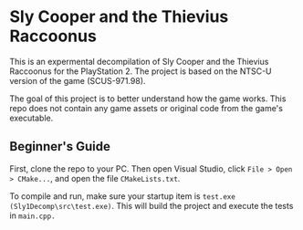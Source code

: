 # Sly Cooper and the Thievius Raccoonus

This is an expermental decompilation of Sly Cooper and the Thievius Raccoonus for the PlayStation 2. The project is based on the NTSC-U version of the game (SCUS-971.98).

The goal of this project is to better understand how the game works. This repo does not contain any game assets or original code from the game's executable.

## Beginner's Guide

First, clone the repo to your PC. Then open Visual Studio, click `File > Open > CMake...`, and open the file `CMakeLists.txt`.

To compile and run, make sure your startup item is `test.exe (Sly1Decomp\src\test.exe)`. This will build the project and execute the tests in `main.cpp.`
